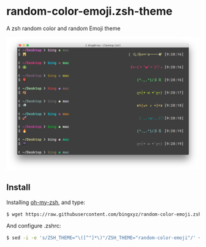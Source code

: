 # random-color-emoji.zsh-theme
A zsh random color and random Emoji theme

![](https://github.com/bingxyz/random-color-emoji.zsh-theme/blob/master/img/random-color-emoji-theme.png?raw=true)

## Install

Installing [oh-my-zsh](https://github.com/robbyrussell/oh-my-zsh), and type:

```bash
$ wget https://raw.githubusercontent.com/bingxyz/random-color-emoji.zsh-theme/master/random-color-emoji.zsh-theme -O ~/.oh-my-zsh/themes/random-color-emoji.zsh-theme
```

And configure .zshrc:

```bash
$ sed -i -e 's/ZSH_THEME="\([^"]*\)"/ZSH_THEME="random-color-emoji"/' ~/.zshrc
```
